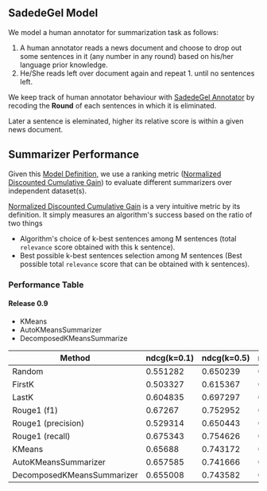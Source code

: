 ## SadedeGel Model

We model a human annotator for summarization task as follows:
1. A human annotator reads a news document and 
choose to drop out some sentences in it (any number in any round) based on his/her language prior knowledge.
2. He/She reads left over document again and repeat 1. until no sentences left.

We keep track of human annotator behaviour with [SadedeGel Annotator](https://github.com/GlobalMaksimum/sadedegel-annotator) 
by recoding the **Round** of each sentences in which it is eliminated.

Later a sentence is eleminated, higher its relative score is within a given news document. 

## Summarizer Performance 

Given this [Model Definition](#sadedegel-model), 
we use a ranking metric ([Normalized Discounted Cumulative Gain]) 
to evaluate different summarizers over independent dataset(s).

[Normalized Discounted Cumulative Gain] is a very intuitive metric by its definition. 
It simply measures an algorithm's success based on the ratio of two things

* Algorithm's choice of k-best sentences among M sentences (total `relevance` score obtained with this k sentence).
* Best possible k-best sentences selection among M sentences (Best possible total `relevance` score that can be obtained with k sentences).

[Normalized Discounted Cumulative Gain]: https://en.wikipedia.org/wiki/Discounted_cumulative_gain


### Performance Table

#### Release 0.9
* KMeans
* AutoKMeansSummarizer
* DecomposedKMeansSummarize

| Method                     |   ndcg(k=0.1) |   ndcg(k=0.5) |   ndcg(k=0.8) |
|----------------------------|---------------|---------------|---------------|
| Random                     |      0.551282 |      0.650239 |      0.767942 |
| FirstK                     |      0.503327 |      0.615367 |      0.741094 |
| LastK                      |      0.604835 |      0.697297 |      0.801343 |
| Rouge1 (f1)                |      0.67267  |      0.752952 |      0.844675 |
| Rouge1 (precision)         |      0.529314 |      0.650443 |      0.774472 |
| Rouge1 (recall)            |      0.675343 |      0.754626 |      0.845244 |
| KMeans                     |      0.65688  |      0.743172 |      0.833607 |
| AutoKMeansSummarizer       |      0.657585 |      0.741666 |      0.832376 |
| DecomposedKMeansSummarizer |      0.655008 |      0.743582 |      0.833087 |